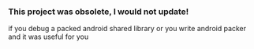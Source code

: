 ### This project was obsolete, I would not update!

if you debug a packed android shared library or you write android packer and it was useful for you
